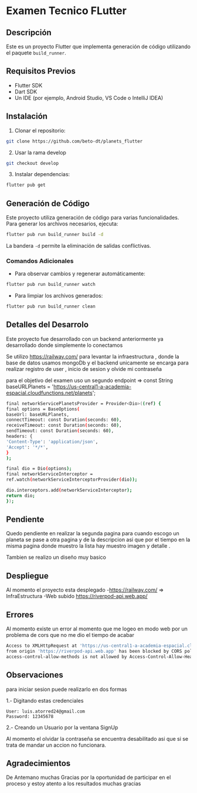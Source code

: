 # Examen Tecnico FLutter

## Descripción
Este es un proyecto Flutter que implementa generación de código utilizando el paquete `build_runner`.

## Requisitos Previos
- Flutter SDK
- Dart SDK
- Un IDE (por ejemplo, Android Studio, VS Code o IntelliJ IDEA)

## Instalación
1. Clonar el repositorio:
```bash
git clone https://github.com/beto-dt/planets_flutter
```

2. Usar la rama develop
```bash
git checkout develop 
```

3. Instalar dependencias:
```bash
flutter pub get
```

## Generación de Código
Este proyecto utiliza generación de código para varias funcionalidades. Para generar los archivos necesarios, ejecuta:
```bash
flutter pub run build_runner build -d
```

La bandera `-d` permite la eliminación de salidas conflictivas.

### Comandos Adicionales
- Para observar cambios y regenerar automáticamente:
```bash
flutter pub run build_runner watch
```

- Para limpiar los archivos generados:
```bash
flutter pub run build_runner clean
```

## Detalles del Desarrolo

Este proyecto fue desarrollado con un backend anteriormente ya desarrollado donde simplemente lo conectamos 

Se utilizo https://railway.com/ para levantar la infraestructura , donde la base de datos usamos mongoDb 
y el backend unicamente se encarga para realizar registro de user , inicio de sesion y olvide mi contraseña 

para el objetivo del examen uso un segundo endpoint => const String baseURLPlanets = 'https://us-central1-a-academia-espacial.cloudfunctions.net/planets';

```bash
final networkServicePlanetsProvider = Provider<Dio>((ref) {
final options = BaseOptions(
baseUrl: baseURLPlanets,
connectTimeout: const Duration(seconds: 60),
receiveTimeout: const Duration(seconds: 60),
sendTimeout: const Duration(seconds: 60),
headers: {
'Content-Type': 'application/json',
'Accept': '*/*',
}
);

final dio = Dio(options);
final networkServiceInterceptor =
ref.watch(networkServiceInterceptorProvider(dio));

dio.interceptors.add(networkServiceInterceptor);
return dio;
});
```

## Pendiente 

Quedo pendiente en realizar la segunda pagina para cuando escogo 
un planeta  se pase a otra pagina y de la descripcion asi 
que por el tiempo en la misma pagina donde muestro la lista hay 
muestro imagen y detalle .

Tambien se realizo un diseño muy basico

## Despliegue 

Al momento el proyecto esta desplegado 
  -https://railway.com/ => InfraEstructura 
  -Web subido https://riverpod-api.web.app/

## Errores 
  Al momento existe un error al momento que me logeo en modo web por un problema de cors 
  que no me dio el tiempo de acabar 

```bash
Access to XMLHttpRequest at 'https://us-central1-a-academia-espacial.cloudfunctions.net/planets/' 
from origin 'https://riverpod-api.web.app' has been blocked by CORS policy: Request header field 
access-control-allow-methods is not allowed by Access-Control-Allow-Headers in preflight response.
```


## Observaciones

para iniciar sesion  puede realizarlo en dos formas 

1.- Digitando estas credenciales 

    User: luis.atorred24@gmail.com
    Password: 12345678

2.- Creando un Usuario por la ventana SignUp


Al momento el olvidar la contraseña se encuentra 
desabilitado asi que si se trata de mandar un accion 
no funcionara.

## Agradecimientos
De Antemano muchas Gracias por la oportunidad de participar en el proceso
y estoy atento a los resultados muchas gracias 


